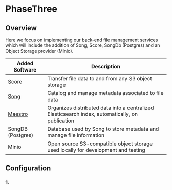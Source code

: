 # PhaseThree

## Overview

Here we focus on implementing our back-end file management services which will
include the addition of Song, Score, SongDb (Postgres) and an Object Storage
provider (Minio).

| Added Software                                                           | Description                                                                                      |
| ------------------------------------------------------------------------ | ------------------------------------------------------------------------------------------------ |
| [Score](https://docs.overture.bio/docs/core-software/Score/overview)     | Transfer file data to and from any S3 object storage                                             |
| [Song](https://docs.overture.bio/docs/core-software/song/overview/)      | Catalog and manage metadata associated to file data                                              |
| [Maestro](https://docs.overture.bio/docs/core-software/Maestro/overview) | Organizes distributed data into a centralized Elasticsearch index, automatically, on publication |
| SongDB (Postgres)                                                        | Database used by Song to store metadata and manage file information                              |
| Minio                                                                    | Open source S3-compatible object storage used locally for development and testing                |

## Configuration

### 1.
